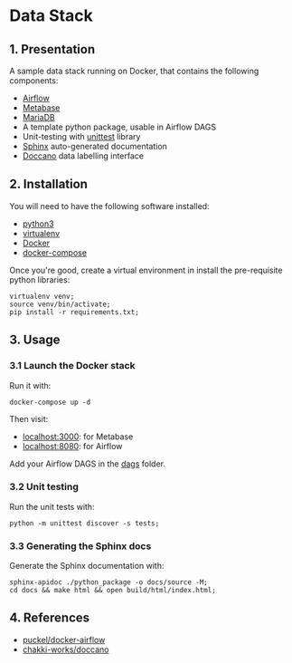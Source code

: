 # Data Stack

## 1. Presentation

A sample data stack running on Docker, that contains the following components:

- [Airflow](https://airflow.apache.org/)
- [Metabase](https://metabase.com/)
- [MariaDB](https://mariadb.org/)
- A template python package, usable in Airflow DAGS
- Unit-testing with [unittest](https://docs.python.org/3/library/unittest.html) library
- [Sphinx](http://www.sphinx-doc.org/en/master/) auto-generated documentation
- [Doccano](https://github.com/chakki-works/doccano) data labelling interface

## 2. Installation

You will need to have the following software installed:

- [python3](https://www.python.org/)
- [virtualenv](https://virtualenv.pypa.io/en/latest/)
- [Docker](https://www.docker.com/)
- [docker-compose](https://docs.docker.com/compose/)

Once you're good, create a virtual environment in install the pre-requisite python libraries:

```text
virtualenv venv;
source venv/bin/activate;
pip install -r requirements.txt;
```

## 3. Usage

### 3.1 Launch the Docker stack

Run it with:

``` text
docker-compose up -d
```

Then visit:

- [localhost:3000](http://localhost:3000): for Metabase
- [localhost:8080](http://localhost:8080): for Airflow

Add your Airflow DAGS in the [dags](./dags) folder.

### 3.2 Unit testing

Run the unit tests with:

```text
python -m unittest discover -s tests;
```

### 3.3 Generating the Sphinx docs

Generate the Sphinx documentation with:

```text
sphinx-apidoc ./python_package -o docs/source -M;
cd docs && make html && open build/html/index.html;
```

## 4. References

- [puckel/docker-airflow](https://github.com/puckel/docker-airflow)
- [chakki-works/doccano](https://github.com/chakki-works/doccano)

